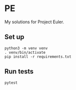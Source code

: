 # PE

My solutions for Project Euler.

## Set up

```
python3 -m venv venv
. venv/bin/activate
pip install -r requirements.txt
```

## Run tests

`pytest`
